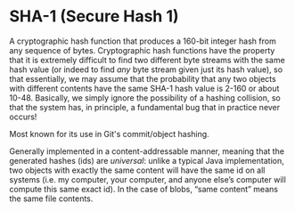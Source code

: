 # SHA-1 \(Secure Hash 1\)

A cryptographic hash function that produces a 160-bit integer hash from any sequence of bytes. Cryptographic hash functions have the property that it is extremely difficult to find two different byte streams with the same hash value \(or indeed to find _any_ byte stream given just its hash value\), so that essentially, we may assume that the probability that any two objects with different contents have the same SHA-1 hash value is 2-160 or about 10-48. Basically, we simply ignore the possibility of a hashing collision, so that the system has, in principle, a fundamental bug that in practice never occurs!

Most known for its use in Git's commit/object hashing.

Generally implemented in a content-addressable manner, meaning that the generated hashes \(ids\) are _universal_: unlike a typical Java implementation, two objects with exactly the same content will have the same id on all systems \(i.e. my computer, your computer, and anyone else’s computer will compute this same exact id\). In the case of blobs, “same content” means the same file contents.

